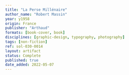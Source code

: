 ```yaml
---
title: "La Perse Millénaire"
author_name: "Robert Massin"
year: y1958
origin: France
publisher: "Arthaud"
formats: [book-cover, book]
disciplines: [graphic-design, typography, photography]
tags: [non-fiction]
ref: sol-030-0014
layout: artifact
status: Complete
published: true
date_added: 2022-05-07
---
```

